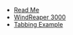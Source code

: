 - [Read Me](homepage)
- [WindReaper 3000](WindReaper3000/windreaper_3000)
- [Tabbing Example](tabbing)